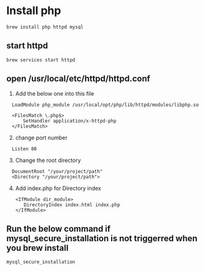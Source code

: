 # Install php 
  ```brew install php httpd mysql```

## start httpd

  ```brew services start httpd```

## open /usr/local/etc/httpd/httpd.conf
 1. Add the below one into this file
    
``` 
  LoadModule php_module /usr/local/opt/php/lib/httpd/modules/libphp.so
  
  <FilesMatch \.php$>
      SetHandler application/x-httpd-php
  </FilesMatch>

 ```
2. change port number
   
  ``` 
    Listen 80
  ```

3. Change the root directory 

```
  DocumentRoot "/your/project/path"
  <Directory "/your/project/path">

```
4. Add index.php for Directory index

   ```
   <IfModule dir_module>
      DirectoryIndex index.html index.php
   </IfModule>
   ```
## Run the below command if mysql_secure_installation is not triggerred when you brew install 

  ``` mysql_secure_installation ```


